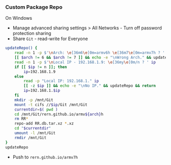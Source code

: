 ### Custom Package Repo
On  Windows
- Manage advanced sharing settings > All Networks - Turn off password protection sharing
- Share `Git` - read-write for Everyone
```sh
updateRepo() {
    read -n 1 -p $'\nArch: \e[36m6\e[0m=armv6h \e[36m7\e[0m=armv7h ? ' arch
    [[ $arch != 6 && $arch != 7 ]] && echo -e "\nWrong Arch." && updateRepo && return
    read -n 1 -p $'\nLocal IP - 192.168.1.9: \e[36my\e[0m/n ? ' ip
    if [[ $ip != n ]]; then
        ip=192.168.1.9
    else
        read -p "Local IP: 192.168.1." ip
        [[ -z $ip ]] && echo -e "\nNo IP." && updateRepo && return
        ip=192.168.1.$ip
    fi
    mkdir -p /mnt/Git
    mount -t cifs //$ip/Git /mnt/Git
    currentdir=$( pwd )
    cd /mnt/Git/rern.github.io/armv${arch}h
    rm RR*
    repo-add RR.db.tar.xz *.xz
    cd "$currentdir"
    umount -l /mnt/Git
    rmdir /mnt/Git
}
updateRepo
```
- Push to `rern.github.io/armv7h`
